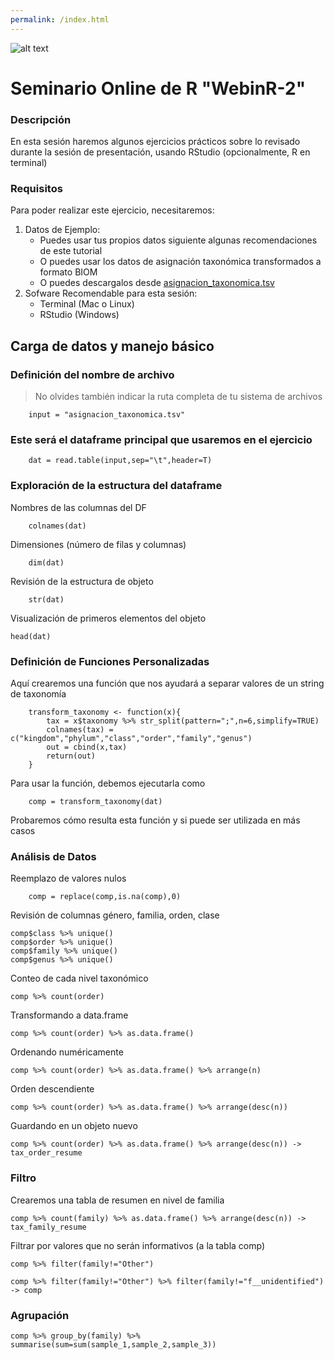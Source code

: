 ```yaml
---
permalink: /index.html
---
```

![alt text](https://solariabiodata.com.mx/images/solaria_banner.png "Soluciones de Siguiente Generación")
# Seminario Online de R "WebinR-2"


### Descripción
En esta sesión haremos algunos ejercicios prácticos sobre lo revisado durante la sesión de presentación, usando RStudio (opcionalmente, R en terminal)

### Requisitos

Para poder realizar este ejercicio, necesitaremos:

1. Datos de Ejemplo:
    - Puedes usar tus propios datos siguiente algunas recomendaciones de este tutorial
    - O puedes usar los datos de asignación taxonómica transformados a formato BIOM
    - O puedes descargalos desde [asignacion_taxonomica.tsv](asignacion_taxonomica.tsv)
2. Sofware Recomendable para esta sesión:
    - Terminal (Mac o Linux)
    - RStudio (Windows)

## Carga de datos y manejo básico

### Definición del nombre de archivo
> No olvides también indicar la ruta completa de tu sistema de archivos
~~~
    input = "asignacion_taxonomica.tsv"
~~~

### Este será el dataframe principal que usaremos en el ejercicio
~~~    
    dat = read.table(input,sep="\t",header=T)
~~~
### Exploración de la estructura del dataframe
Nombres de las columnas del DF
~~~
    colnames(dat)
~~~
Dimensiones (número de filas y columnas)
~~~
    dim(dat)
~~~
Revisión de la estructura de objeto
~~~
    str(dat)
~~~
Visualización de primeros elementos del objeto
~~~
head(dat)
~~~
### Definición de Funciones Personalizadas
Aquí crearemos una función que nos ayudará a separar valores de un string de taxonomía
~~~
    transform_taxonomy <- function(x){
        tax = x$taxonomy %>% str_split(pattern=";",n=6,simplify=TRUE)
        colnames(tax) = c("kingdom","phylum","class","order","family","genus")
        out = cbind(x,tax)
        return(out)
    }
~~~
Para usar la función, debemos ejecutarla como
~~~
    comp = transform_taxonomy(dat)
~~~


Probaremos cómo resulta esta función y si puede ser utilizada en más casos

### Análisis de Datos
Reemplazo de valores nulos
~~~
    comp = replace(comp,is.na(comp),0)
~~~
Revisión de columnas género, familia, orden, clase
~~~
comp$class %>% unique()
comp$order %>% unique()
comp$family %>% unique()
comp$genus %>% unique()
~~~
Conteo de cada nivel taxonómico
~~~
comp %>% count(order)
~~~
Transformando a data.frame
~~~
comp %>% count(order) %>% as.data.frame()
~~~
Ordenando numéricamente
~~~
comp %>% count(order) %>% as.data.frame() %>% arrange(n)
~~~
Orden descendiente
~~~
comp %>% count(order) %>% as.data.frame() %>% arrange(desc(n))
~~~
Guardando en un objeto nuevo
~~~
comp %>% count(order) %>% as.data.frame() %>% arrange(desc(n)) -> tax_order_resume
~~~

### Filtro
Crearemos una tabla de resumen en nivel de familia
~~~
comp %>% count(family) %>% as.data.frame() %>% arrange(desc(n)) -> tax_family_resume
~~~
Filtrar por valores que no serán informativos (a la tabla comp)
~~~
comp %>% filter(family!="Other")
~~~
~~~
comp %>% filter(family!="Other") %>% filter(family!="f__unidentified") -> comp
~~~
### Agrupación
~~~
comp %>% group_by(family) %>% summarise(sum=sum(sample_1,sample_2,sample_3))
~~~
